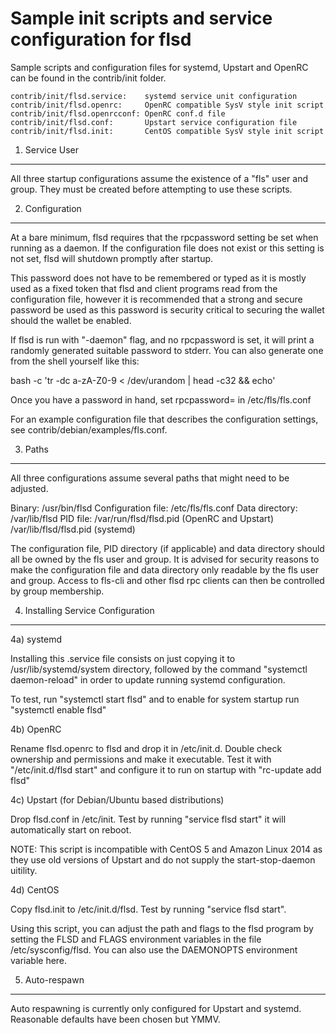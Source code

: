 Sample init scripts and service configuration for flsd
==========================================================

Sample scripts and configuration files for systemd, Upstart and OpenRC
can be found in the contrib/init folder.

    contrib/init/flsd.service:    systemd service unit configuration
    contrib/init/flsd.openrc:     OpenRC compatible SysV style init script
    contrib/init/flsd.openrcconf: OpenRC conf.d file
    contrib/init/flsd.conf:       Upstart service configuration file
    contrib/init/flsd.init:       CentOS compatible SysV style init script

1. Service User
---------------------------------

All three startup configurations assume the existence of a "fls" user
and group.  They must be created before attempting to use these scripts.

2. Configuration
---------------------------------

At a bare minimum, flsd requires that the rpcpassword setting be set
when running as a daemon.  If the configuration file does not exist or this
setting is not set, flsd will shutdown promptly after startup.

This password does not have to be remembered or typed as it is mostly used
as a fixed token that flsd and client programs read from the configuration
file, however it is recommended that a strong and secure password be used
as this password is security critical to securing the wallet should the
wallet be enabled.

If flsd is run with "-daemon" flag, and no rpcpassword is set, it will
print a randomly generated suitable password to stderr.  You can also
generate one from the shell yourself like this:

bash -c 'tr -dc a-zA-Z0-9 < /dev/urandom | head -c32 && echo'

Once you have a password in hand, set rpcpassword= in /etc/fls/fls.conf

For an example configuration file that describes the configuration settings,
see contrib/debian/examples/fls.conf.

3. Paths
---------------------------------

All three configurations assume several paths that might need to be adjusted.

Binary:              /usr/bin/flsd
Configuration file:  /etc/fls/fls.conf
Data directory:      /var/lib/flsd
PID file:            /var/run/flsd/flsd.pid (OpenRC and Upstart)
                     /var/lib/flsd/flsd.pid (systemd)

The configuration file, PID directory (if applicable) and data directory
should all be owned by the fls user and group.  It is advised for security
reasons to make the configuration file and data directory only readable by the
fls user and group.  Access to fls-cli and other flsd rpc clients
can then be controlled by group membership.

4. Installing Service Configuration
-----------------------------------

4a) systemd

Installing this .service file consists on just copying it to
/usr/lib/systemd/system directory, followed by the command
"systemctl daemon-reload" in order to update running systemd configuration.

To test, run "systemctl start flsd" and to enable for system startup run
"systemctl enable flsd"

4b) OpenRC

Rename flsd.openrc to flsd and drop it in /etc/init.d.  Double
check ownership and permissions and make it executable.  Test it with
"/etc/init.d/flsd start" and configure it to run on startup with
"rc-update add flsd"

4c) Upstart (for Debian/Ubuntu based distributions)

Drop flsd.conf in /etc/init.  Test by running "service flsd start"
it will automatically start on reboot.

NOTE: This script is incompatible with CentOS 5 and Amazon Linux 2014 as they
use old versions of Upstart and do not supply the start-stop-daemon uitility.

4d) CentOS

Copy flsd.init to /etc/init.d/flsd. Test by running "service flsd start".

Using this script, you can adjust the path and flags to the flsd program by
setting the FLSD and FLAGS environment variables in the file
/etc/sysconfig/flsd. You can also use the DAEMONOPTS environment variable here.

5. Auto-respawn
-----------------------------------

Auto respawning is currently only configured for Upstart and systemd.
Reasonable defaults have been chosen but YMMV.
